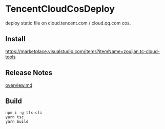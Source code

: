 # TencentCloudCosDeploy
deploy static file on cloud.tencent.com / cloud.qq.com  cos.

## Install

https://marketplace.visualstudio.com/items?itemName=zoujian.tc-cloud-tools

## Release Notes

[overview.md](./overview.md)

## Build
```
npm i -g tfx-cli
yarn tsc
yarn build
```
